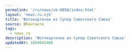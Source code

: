 ```yaml
---
permalink: '/ru/news/vk-8050/index.html'
layout: 'news.ru.njk'
title: 'Фотокарточки из Супер Советского Союза'
source: ВКонтакте
tags:
  - news_ru
description: 'Фотокарточки из Супер Советского Союза'
updatedAt: 1650042488
---
```

